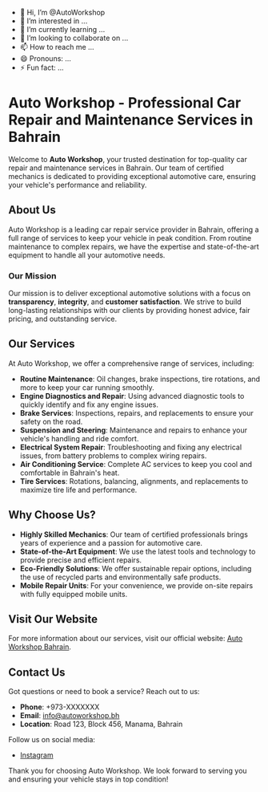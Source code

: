 - 👋 Hi, I’m @AutoWorkshop
- 👀 I’m interested in ...
- 🌱 I’m currently learning ...
- 💞️ I’m looking to collaborate on ...
- 📫 How to reach me ...
- 😄 Pronouns: ...
- ⚡ Fun fact: ...

# Auto Workshop - Professional Car Repair and Maintenance Services in Bahrain

Welcome to **Auto Workshop**, your trusted destination for top-quality car repair and maintenance services in Bahrain. Our team of certified mechanics is dedicated to providing exceptional automotive care, ensuring your vehicle's performance and reliability.

## About Us

Auto Workshop is a leading car repair service provider in Bahrain, offering a full range of services to keep your vehicle in peak condition. From routine maintenance to complex repairs, we have the expertise and state-of-the-art equipment to handle all your automotive needs.

### Our Mission

Our mission is to deliver exceptional automotive solutions with a focus on **transparency**, **integrity**, and **customer satisfaction**. We strive to build long-lasting relationships with our clients by providing honest advice, fair pricing, and outstanding service.

## Our Services

At Auto Workshop, we offer a comprehensive range of services, including:

- **Routine Maintenance**: Oil changes, brake inspections, tire rotations, and more to keep your car running smoothly.
- **Engine Diagnostics and Repair**: Using advanced diagnostic tools to quickly identify and fix any engine issues.
- **Brake Services**: Inspections, repairs, and replacements to ensure your safety on the road.
- **Suspension and Steering**: Maintenance and repairs to enhance your vehicle's handling and ride comfort.
- **Electrical System Repair**: Troubleshooting and fixing any electrical issues, from battery problems to complex wiring repairs.
- **Air Conditioning Service**: Complete AC services to keep you cool and comfortable in Bahrain's heat.
- **Tire Services**: Rotations, balancing, alignments, and replacements to maximize tire life and performance.

## Why Choose Us?

- **Highly Skilled Mechanics**: Our team of certified professionals brings years of experience and a passion for automotive care.
- **State-of-the-Art Equipment**: We use the latest tools and technology to provide precise and efficient repairs.
- **Eco-Friendly Solutions**: We offer sustainable repair options, including the use of recycled parts and environmentally safe products.
- **Mobile Repair Units**: For your convenience, we provide on-site repairs with fully equipped mobile units.

## Visit Our Website

For more information about our services, visit our official website: [Auto Workshop Bahrain](https://autoworkshop.bh).

## Contact Us

Got questions or need to book a service? Reach out to us:

- **Phone**: +973-XXXXXXX
- **Email**: info@autoworkshop.bh
- **Location**: Road 123, Block 456, Manama, Bahrain

Follow us on social media:

- [Instagram]([https://instagram.com/yourpage](https://www.instagram.com/autoworkshopbh/))


Thank you for choosing Auto Workshop. We look forward to serving you and ensuring your vehicle stays in top condition!


